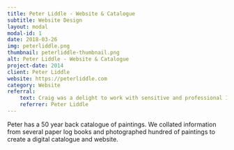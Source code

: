 ```yaml
---
title: Peter Liddle - Website & Catalogue
subtitle: Website Design
layout: modal
modal-id: 1
date: 2018-03-26
img: peterliddle.png
thumbnail: peterliddle-thumbnail.png
alt: Peter Liddle - Website & Catalogue
project-date: 2014
client: Peter Liddle
website: https://peterliddle.com
category: Website
referral:
    text: Craig was a delight to work with sensitive and professional I never failed to be impressed with his expertise and patience.  I highly recommend his services.
    referrer: Peter Liddle
---
```

Peter has a 50 year back catalogue of paintings.  We collated information from several paper log books and photographed hundred of paintings to create a digital catalogue and website.

